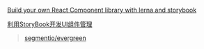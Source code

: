 [Build your own React Component library with lerna and storybook](https://codeburst.io/build-your-own-react-component-library-with-lerna-and-storybook-53298b186760)

[利用StoryBook开发UI组件管理](https://zhuanlan.zhihu.com/p/30404907)

>[segmentio/evergreen](https://github.com/segmentio/evergreen)

